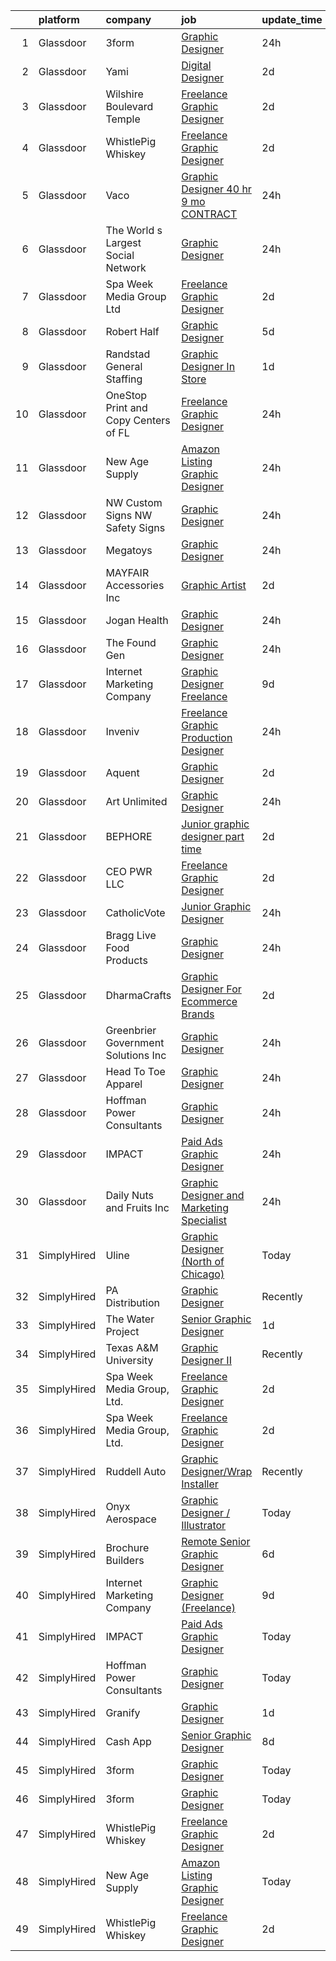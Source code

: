 

|    | platform    | company                              | job                                                                                                                                                                                                                                                                                                                                                                                                                                                                                                                                                                                                                                                                                                                                                                                                                                                                                                                                                                                                                                                                                                                | update_time   | location                |
|---:|:------------|:-------------------------------------|:-------------------------------------------------------------------------------------------------------------------------------------------------------------------------------------------------------------------------------------------------------------------------------------------------------------------------------------------------------------------------------------------------------------------------------------------------------------------------------------------------------------------------------------------------------------------------------------------------------------------------------------------------------------------------------------------------------------------------------------------------------------------------------------------------------------------------------------------------------------------------------------------------------------------------------------------------------------------------------------------------------------------------------------------------------------------------------------------------------------------|:--------------|:------------------------|
|  1 | Glassdoor   | 3form                                | [Graphic Designer](https://www.glassdoor.com/partner/jobListing.htm?pos=110&ao=1110586&s=58&guid=00000183ac1bb45d83c37aaf63771e4f&src=GD_JOB_AD&t=SR&vt=w&ea=1&cs=1_0b799b87&cb=1665039840748&jobListingId=1008187072371&cpc=84DBBAA61F05C438&jrtk=3-0-1gem1nd3vkf28801-1gem1nd4ijfkm800-fc796febf4af421f--6NYlbfkN0DVVpRiGEUFeztrPLJeDLfbK_o9wLke16TUPhBXqz-k-rIHXO5GA1XFQmyiOfwIAYpOyUVLQm_idqg-7Xk8koEtmHXAp3GNPR1YnyqoNd_MW0jnOz6RLQMKHa44g43Ko8EsbrcZJJNi-UyK8HnJqpNTr8sapltZXYeCeIpLbrjlwV3vcbKg8psx3ZN6FSquXkqVAN_H32i3aTe8ZZ7tUixdAoEKEQfjuItJEfwigWNK2t1lJ0jKeWWTTfexsswodkn9sxEw7R08sF3zuUuUf2pJ4w8gKkxgGWyRPdYPHVKQ6Ua2E6JVJiJi2m2g86gmHxWbcMYYmoGHRM9z1Umdt8B6l5IeOUR9WVwJqOfpiEzMOPnLAKhiCUqxlMQYO04gxexIWTqTGnguUXOoumtcdHKdEFmJ1o_vnccQ3v9AJlHV2mdjvV-mw4Ori4tNUBJkThaOF3OIxOgbIcoZh9eDm6eizpfCYAbFKqCjuSWLRppKFsYS9iFdoNCsawVyi5EosxhzqxeVcIfL8rVWdhYIGP7P)                                                                                                                                                                                                                                        | 24h           | West Valley City, UT    |
|  2 | Glassdoor   | Yami                                 | [Digital Designer](https://www.glassdoor.com/partner/jobListing.htm?pos=111&ao=1110586&s=58&guid=00000183ac1bb45d83c37aaf63771e4f&src=GD_JOB_AD&t=SR&vt=w&ea=1&cs=1_72423dfa&cb=1665039840748&jobListingId=1008181019653&cpc=76BDADE3D6D9A820&jrtk=3-0-1gem1nd3vkf28801-1gem1nd4ijfkm800-4b7391dd8006dac6--6NYlbfkN0DsBOlmEAMqZtav1V1WKZO3RUElpafjggtWvxyDQ3xFSmyORkCOQyPRy8brDkQF-0tx-M_FaeGFTi5xPkXA6pP_llQ907OambRdmHN7rVS4lqoHDoH3T9hJpxZ4Yo4p270-LHduIFPvCR90ID65X1Ans2reBfMYIPmQhvUzvYw15zuBBZI0Kx1zAKTlY_5ChHwvKEVPvX-JNwW9klnW8GgyiDVuoRceR-ZZnm5Bc8Geli8x_PcEs5EtpG5CKVnnUF7-MV8304OiVjsJmSLJXqdYZDdv2bJkS5Qm1Sz2KoEeATura9gxPNrz2xgUAY5bJ4Jq3TMGwlT_WD-A96vzQIQrHZ01SCmZZE0Gr0DrqRR2rV9M5_vmfO-uwq53i9b8HLLRmTy3U2CgHTm3HeydWW-9zsE1CYPK81sIIY2DE4gqviGU_uGl-ULSiFUv7SAkp10UnyTyOwR2dd8GTdla65ct-fjRs5NJIha4AabIo-BSAyZdAu8P_WdmrO9dPD7F5BU%3D)                                                                                                                                                                                                                                                          | 2d            | Brea, CA                |
|  3 | Glassdoor   | Wilshire Boulevard Temple            | [Freelance Graphic Designer](https://www.glassdoor.com/partner/jobListing.htm?pos=128&ao=1136043&s=58&guid=00000183ac1bb45d83c37aaf63771e4f&src=GD_JOB_AD&t=SR&vt=w&ea=1&cs=1_d294cd63&cb=1665039840751&jobListingId=1008181078393&jrtk=3-0-1gem1nd3vkf28801-1gem1nd4ijfkm800-cf7977cc938a2417-)                                                                                                                                                                                                                                                                                                                                                                                                                                                                                                                                                                                                                                                                                                                                                                                                                   | 2d            | Remote                  |
|  4 | Glassdoor   | WhistlePig Whiskey                   | [Freelance Graphic Designer](https://www.glassdoor.com/partner/jobListing.htm?pos=104&ao=1110586&s=58&guid=00000183ac1bb45d83c37aaf63771e4f&src=GD_JOB_AD&t=SR&vt=w&ea=1&cs=1_1d9bffca&cb=1665039840746&jobListingId=1008181359351&cpc=18C9CE28155C17C5&jrtk=3-0-1gem1nd3vkf28801-1gem1nd4ijfkm800-52be9042b1ff7f65--6NYlbfkN0BpzkJ9iaZAQepf-UlRJVDzYUilFLtK1m6JBxaefMWZfXX8JIFmeanj6RZjiVJDiAy2DhTjVFdr4dUhq8imeAUoK_pAPeGqVmPoMgGVXdkfqUDRgWTp5WWc2g0ofzxrCdazxEcrTT9nOMAltIHN70DdVRIxeusoaexGKDe1txzIabmL97QHa6MTCe3xcLAldkgmieiGJQHaQjTdL7SRP8Uequv8gR6diG7-G-qeH59AcNkYyVDihc3dKlCc_Ja1y3vQXoX7UyvMR2Tty85pIkwEN3ojq0_accdGgnXm2xGRGDODcoCfEN6zxcuJSlcOFnmWmQJA_96KfA10k503qoXQL95mDhSR2onIKlbVc19d-tRy6n3AYRJ1leYFJtUKMmHeLLxXnmko_4WnIkAse0utjZcbEFX-fST17AFSh_kMVtHUnAuR55WkgznQ9vPw_gtpSAS7vt6RBuNSOG7i9O5mum9RWxeBQvt4IbQHJFI-LEXWtSh0JhEX1PnqmSa16s1wO7wqpicYFXt_ZCQtDuU2)                                                                                                                                                                                                                              | 2d            | Remote                  |
|  5 | Glassdoor   | Vaco                                 | [Graphic Designer    40 hr    9 mo  CONTRACT](https://www.glassdoor.com/partner/jobListing.htm?pos=120&ao=1110586&s=58&guid=00000183ac1bb45d83c37aaf63771e4f&src=GD_JOB_AD&t=SR&vt=w&ea=1&cs=1_a4cfa1ba&cb=1665039840750&jobListingId=1008186490720&cpc=32EE424DE2B657EB&jrtk=3-0-1gem1nd3vkf28801-1gem1nd4ijfkm800-ec76f68ce7c57d85--6NYlbfkN0D_sybMACCpf9B-677oK5j6rPldVB6BlrVvFjO_o-GJZbzuF-qh4PxErFUqfUsv_6tmygoDA_OLySQe8nXiNA2kA8npn7jxhQb-HuFpxaRx6CMjp8vttv_3YyPXq4N6DVn0cJ57Ll1XwFnrr16yrcPnk4mrP62VBE5LOMAwb6nFFjEtRVstfd3GRJM-Dhk3cJccsfFB8Z-POM6NWFmZ89jExPhWadN9KD4sTD2-zgAH5xZ5PNhUVU1V2qLYe5NTcMWtFluumbt_7mnejOS0mB9Bo3A0oFpFNLrhjluJQT8CIHIfbMP4UA65WRCGUFkcr_0MWy_84a9YcqZL-CapalwwfF83ef8lnInm8ugyeWlpIWJX5h2tnOfL6tlFaG50iBkfyTR4rsCfHMFuj9WlnXRa9Enw802tZGxNlugxSyUoSuFqyD4q-jByKkn7XOlKTywt-msJw_-7iVxEpGYTji2YY_JCvhxhIrLyVIwLO3ow5CJO7h3sUCgm8AI9pId4sSfLK2zDIHQ3M7X04LRWJe12nFJVfr_MhYupwOktnG5nGDeD9eR5Mese)                                                                                                                                                                             | 24h           | Dallas, TX              |
|  6 | Glassdoor   | The World s Largest Social Network   | [Graphic Designer](https://www.glassdoor.com/partner/jobListing.htm?pos=121&ao=1110586&s=58&guid=00000183ac1bb45d83c37aaf63771e4f&src=GD_JOB_AD&t=SR&vt=w&ea=1&cs=1_46dc98ee&cb=1665039840750&jobListingId=1008186340819&cpc=654405A9B1E0A9F5&jrtk=3-0-1gem1nd3vkf28801-1gem1nd4ijfkm800-a9aa0802129d9564--6NYlbfkN0DSgjPPcnEdvoK3uuxfISLALE6pB1FR7YSHOr_tSg5_QGIhoz_2VqUepdcKLBLI_zTEfFToJ3KPwhlvAqpXEFveeh0gA_xh1p3n3Lemc2cai9NqSEoGldM03293D14IKRglFffHyPspx2JYirl1_isDP-O0LeKDYubcydMO7hBenqK8L-Qosu_tDNzmPTNdnFgHs8IOzWM_jxuwX8XvzIq4TXS3ORVwQkPCRMxfmvmB2z3XN92AlSklKreHArMctPYlcXaq996yIiZUjeu_Wp072etrHBAttvDH78mf2rbDJDKRIrlaB8fewXEfXniuXU8z850-Kw9ZG5kJohFz4ZpnhqSELx-aliLWnCUsZYfUWtVLqNwRCTogNm6icQG9t8A9vC09OpG4a9xYwZLAQ95gV5r59RRbZdT2cfIiSq4paLAcShLvJ5yCvdIoIoT5BXH4vju_RFb6hHxTBUSdnwvzRZ-eQ5dbt7eUG7FSadfKfb328saZtwjlR7MkEQwcxOLXdAEUITotv_JcsQsKvwD6bWf4rum7yt7eN4FKw2voObZtupGeLrHhX45UJyF2ai-JgJ-8_js_nAdm5RJ8mMQR)                                                                                                                                                                        | 24h           | Denver, CO              |
|  7 | Glassdoor   | Spa Week Media Group  Ltd            | [Freelance Graphic Designer](https://www.glassdoor.com/partner/jobListing.htm?pos=107&ao=1110586&s=58&guid=00000183ac1bb45d83c37aaf63771e4f&src=GD_JOB_AD&t=SR&vt=w&ea=1&cs=1_25e3b160&cb=1665039840747&jobListingId=1008181262791&cpc=3DB599BF2F4828F0&jrtk=3-0-1gem1nd3vkf28801-1gem1nd4ijfkm800-aff8567d6b7d4b5f--6NYlbfkN0Ccz91IikEUpXkkAqmC46vnVGGSbrSQJDjRi725E1r7c1AqDusr12jHHKSffQxsfs1ettvMD2a6gAwyXEGHc4Mon8Fa7XS3go0xxN7GTYr-MEFGROXmPWd2L1VIFDWwC8xOUcVMxBaiy88ZX39fIn6vRD4Zr76ZG1tzqg485Caipe6zFlAEwFg3A25wEMl--WW0h8m6J-26FGSX_Tc8ssc-zQYj79nxoUqKIBaPQ83R3NIUD-OhbozE3X_C7TJr1DIx8yUlQi4M1WPY1xQDagWolpSRDpgzz3XSTkLyDfYs54XDzFF7bNYNzCl4Q7XtxNm2LLS9UP4fIHjOrnERoJazFLzg80EBkgxsf3fbvppmoXoql_-8pZlTRd0uZiCUyov58zZPzeXfRFRjuXLr2FtFMUh_qlI4dRFQ9F7vqPUAD4lOok79bO_n24HxVBj_6HwsV0FfSh0Lo0QyGQqMjtwijJNZYTNJ7Kr5FcXd1l1qlAVMbwt_kTydwv2CZia5K6DM8uW0X3zOVQ%3D%3D)                                                                                                                                                                                                                                  | 2d            | Remote                  |
|  8 | Glassdoor   | Robert Half                          | [Graphic Designer](https://www.glassdoor.com/partner/jobListing.htm?pos=119&ao=1110586&s=58&guid=00000183ac1bb45d83c37aaf63771e4f&src=GD_JOB_AD&t=SR&vt=w&ea=1&cs=1_a938f467&cb=1665039840750&jobListingId=1008174208454&cpc=D2F1DE17EE1F43B9&jrtk=3-0-1gem1nd3vkf28801-1gem1nd4ijfkm800-3781f0c8b4222323--6NYlbfkN0CpzDdaQkua3np5pkmj49lKioZwmwxQ-yx5plwbYmV_M2CLBDBrPEXoXkIUtnH_BUd9RtSxq9SkV0NMHbbw7C2vW884ASuHAokGZ7EmDj4ljH8C-mI-1lxWTnYN3W0i0GBkDezBqjC5yIYFyBuA_59mBX9UA-CKFp0RZAFmgxO8uenxYFByy4t41X4uCgJbYxuOqs4O0X3qZWwucbr52ZKAZxhOy_grD1R7Asej1vq-hDZQC3J5HntNFJKKSwqbuB-jtQlfN1H1JwUyu9vUtaTKhxQv7R6X-BMHO2fRA16HQR7dQtAdqsC1UhFAtEWVNe2mYASCj6gjxABUJGIT7a5lOeJBjERBw4r9LbKNdpp18_lKyFdEh7bampxMbqCuP7NmcKIvS0qyVdOH1is-fcsm6tsk7yv8JHxFx2Lm6gLEObvwGlCIdnQUtGdwnm7kP87gwdMYlggRmLGNAGpKXcxcL0hyb7nUYlbwzdTwFVcbu8rDi9gk6y7n5sEVZKyQ3vxsPxk3se8anqbrg3UnrcfvGUXj108D3XcaAbSINZBdUrhzhWoZnslJrNM18xbs-o8%3D)                                                                                                                                                                                          | 5d            | Denver, CO              |
|  9 | Glassdoor   | Randstad General Staffing            | [Graphic Designer   In Store](https://www.glassdoor.com/partner/jobListing.htm?pos=122&ao=1110586&s=58&guid=00000183ac1bb45d83c37aaf63771e4f&src=GD_JOB_AD&t=SR&vt=w&ea=1&cs=1_05d5607a&cb=1665039840750&jobListingId=1008184172071&cpc=8795CF9063CD573D&jrtk=3-0-1gem1nd3vkf28801-1gem1nd4ijfkm800-a2832e9730e9a101--6NYlbfkN0BP0SNj5t90jkfF5SbRhYc-YYyKnIlIACqwosTKYtJiUOp36XFEILIi5PSPbggt1MvYSRLmmhvuUcuBm-80M3PJY8Lt6BS9v4Sy2R4qsjBPvNre9lLV_LisMOmrgYQz-RDayIqTq8e9IxC6TaCpzWnbZLUC3xWclwfaPk01g-29Vv0Hsx-4ipH1mjG2nE_nz13ce_e4y46hYy6c7ex5s_4pYIHB7hjrXYVSyBH4bght1A7WBKC_Z_5z7whybl3AwWT-R7nScAmESjpc6f7PF4CjOZHQUhB-kP4243HAJNhmdvxZq_r3TEm1ySm72o_3i_uZqn-jtJTmyP1keigA4hGeZpqgRTf0eyoVeZsh3PjvZfA_z1EawmEIVtS3i4aHlEe-ms60oTJHcwPYaFLYQqZ-V8iXtOn9ofDiKIDwMLzS8v58hAARfaH211rV1F5CKeCxRf7BKQ6utjOuTsv2GD0Ziw9tAQwjWygZNVbIMifleDkO5mylUnAkORpF83RtMcmUiFexjmWU6OB3uIVcH4ekUVu-DkjkILTvnArGnGyFm-SMok5UvUNSgZS59cix32XpbM5nEPxLiImP0w8WW22FvYW-hGbCLuXu1oNFbSscyt8ymEcYO2k9VlRq07lMZUOoTq5xuWbgJYmUs2-fwx-u3nkEoR_OSqSrkjJXkLdzBTVKw1bkdkrBFEtmtAWtJvK1iKYqijOWFuc_TxoogTOQwuAoFvQDDhFteUHkuQytKw%3D%3D) | 1d            | Remote                  |
| 10 | Glassdoor   | OneStop Print and Copy Centers of FL | [Freelance Graphic Designer](https://www.glassdoor.com/partner/jobListing.htm?pos=125&ao=1136043&s=58&guid=00000183ac1bb45d83c37aaf63771e4f&src=GD_JOB_AD&t=SR&vt=w&ea=1&cs=1_36ab142f&cb=1665039840751&jobListingId=1008185916227&jrtk=3-0-1gem1nd3vkf28801-1gem1nd4ijfkm800-0b30c831e73b9008-)                                                                                                                                                                                                                                                                                                                                                                                                                                                                                                                                                                                                                                                                                                                                                                                                                   | 24h           | Remote                  |
| 11 | Glassdoor   | New Age Supply                       | [Amazon Listing Graphic Designer](https://www.glassdoor.com/partner/jobListing.htm?pos=101&ao=1110586&s=58&guid=00000183ac1bb45d83c37aaf63771e4f&src=GD_JOB_AD&t=SR&vt=w&ea=1&cs=1_43cbef35&cb=1665039840746&jobListingId=1008186428539&cpc=4F748F1840550ABC&jrtk=3-0-1gem1nd3vkf28801-1gem1nd4ijfkm800-74669a5750ffbee1--6NYlbfkN0A4hgeKHdLyHgzaskNEvl2xXMVaueUT71iJOYpLYISQUGFJwrsWt0pGdSgpFpXDo8rYLF84fKU05fO8e4q9d8N9VwT_olI_EoGk6BLGI36JW6CaKWXGocPuUKgVmijH3XbSsfMU_5B7COdqi7qKLr7PdhytCufByIBlpxb_k9gjAFsGR7p0gmKq6D77KHL6TWJtcjmkAwCeGYTyugRwuXrxxeSUrzsckP_is0uqJ9tvEbsHaZM9yD76bWCA41hPQD8hMyCFDvd3HfOMwLrJHQroBD5bgPSjb21pLSg1HRgYX1eDxiSFq5Wg_mXzwW_kMl0zvDQD6mIZVXG-jJWeCVN4yCsEYUWP-XHkKRtSe2_Abey-iCLeFnBJQRg2NXIdNt02HnXecjVlJBSPDLWZLfzWbYj3cYaQRcT8k11tIPPBOj60Tqu71qXvNp5aq6AoVfpeheT8aO1zSiItOsmPAxFWEAmZ3kY3u7nqILUB27XEfMF2_1ZYhQFG8pDwN4nhIHB3njBOdbqGvQ%3D%3D)                                                                                                                                                                                                                             | 24h           | Remote                  |
| 12 | Glassdoor   | NW Custom Signs   NW Safety Signs    | [Graphic Designer](https://www.glassdoor.com/partner/jobListing.htm?pos=118&ao=1110586&s=58&guid=00000183ac1bb45d83c37aaf63771e4f&src=GD_JOB_AD&t=SR&vt=w&ea=1&cs=1_272c79d5&cb=1665039840750&jobListingId=1008186890050&cpc=FB7E4A1762AE5BEC&jrtk=3-0-1gem1nd3vkf28801-1gem1nd4ijfkm800-164df89bf6442acc--6NYlbfkN0D22nzLNQEpeCpJLX14MIQp6lsziq6WhWjD_YG5Ecyb-3N_QqGXjenSMC9aXXhQd3FYmf4-nXR2bcKP6WmRR2FQ3T_bW50XuTHYDJ3yivRsErE71fWUFsB7WoFzg-HjGwEp11hdj39DNPhWKO_CY3klE5vrRrLHJcTfRSjgesk9yIFWoBVX0J11GwjkqZjr31uTzZFV37yDxef9X8DkKb-hH8U0780GV7fb9XhtsuKtsKyR5QZtKVmgDrIyVQGiww0l6XH8XF_urDwO5aRWTPfdx41JYGQQKCn3WYut842o9rb3dVl-DT0goaCPrmFoz0FomZwHXx6AInYCCtr9jJndQXJzhIk06dKKRcEQQ955q6t9oqDuoDUpBXP_OQOQE-jO2tcePkY_yRZYpQVdPsXRLND8518DpUb1NxDCU6aSBKaK5oHSmov6UgRcaQ3IyjMomBkMPgVZlznktYEqJ00NZlg54uS1AqDo00Ztf1KGlMYLrz15BGMjM3VmlfaSefqIFcSgYxtIVB9ybNlcbkRj)                                                                                                                                                                                                                                        | 24h           | Bellingham, WA          |
| 13 | Glassdoor   | Megatoys                             | [Graphic Designer](https://www.glassdoor.com/partner/jobListing.htm?pos=113&ao=1110586&s=58&guid=00000183ac1bb45d83c37aaf63771e4f&src=GD_JOB_AD&t=SR&vt=w&ea=1&cs=1_3db9f0b7&cb=1665039840748&jobListingId=1008186649720&cpc=C3517E2410EFB392&jrtk=3-0-1gem1nd3vkf28801-1gem1nd4ijfkm800-c07b2b7dae655db2--6NYlbfkN0C-vNnErdlCoVlNDF5Z2Z0Y8ACn8gx9-3hSxpbfksJAAneYO7OPk59H6j3f1SWDkv-oREFVWbTY4gfSRDsqwXmmEzrkDIBmpin-Kt427RFtK7281yO2LoZkYj4Ev5qm2mA0-14QygT-Ky2lVK3dZiMqz1KO_ZSSpsxyH1H7KDl9D_iAbmRbsNerbrVpLQSntupP2Z-Tp-dQxLsqe3PG6qVviZsWdnWYLAehcVk1vke3JgKvfLHFT38p3-81PyevJUj3Ix1WtRboyfvR3f5ElYe9Q9eZWgLuPTWj-fVlnCYh7f33hUpQiXzbt2PCJ3zepdUZlhHULPrZnN5CAeyFOLWewFdz_oSbz03r-Fr9pdmy0RO4E5SlIGQp9RnFzU2dTIq6r-SjGYR4CqP00ik-FHExK7TKCD-dk1MSQOaEJTNEGyIx28E-GnfS7FgnrLukx37aCRxYe-FRzlizYhd89ffUlEet5wF_Z47ezK6pMUgDVl9TD6lBvaXIEvwCfr-pr90%3D)                                                                                                                                                                                                                                                          | 24h           | Commerce, CA            |
| 14 | Glassdoor   | MAYFAIR Accessories  Inc             | [Graphic Artist](https://www.glassdoor.com/partner/jobListing.htm?pos=116&ao=1110586&s=58&guid=00000183ac1bb45d83c37aaf63771e4f&src=GD_JOB_AD&t=SR&vt=w&ea=1&cs=1_9b1b2a96&cb=1665039840749&jobListingId=1008181117338&cpc=654405A9B1E0A9F5&jrtk=3-0-1gem1nd3vkf28801-1gem1nd4ijfkm800-fa815768cb7a39be--6NYlbfkN0A6Q9TAVR90JFdSY_inyQb0mWvPUScUXIKLSaWBpyLOil7JHtgFF1kxGtorH7PKmv6s6GNCckpvAlioVjdzVVME7q4Ql328XZxyJEx6UHXo8WhG8YePZYKjyRwi5khE41AoCy90MsxhBRSxW9NocJ749WlNAnoQ37h-c8kDYaGF-Qdcmadrx8lt10bK5IGODq24whqGI5Au8LvewJt7psPQoHn9ARTRFCYy79BnNSVa1VsftnLHzKKmziXesbYRIRdpfU0P26uJ4v-IozQfji7JPQbzw6lX5Td14Mq3RjJdFasG4SOD0zUhsGVpE85vI8otANZ_J9yuu9r2TPlesZs7AHOgNiBi3vc3YXqMokCYdr4bJeMXuBBYw_Whm9Mh8FKCFx-KZKUaZUcuU7v36S39iHxwxXgpE0dwxnuJhLeqy1qh1uspXR7VhljgJzOWlBcQop4y3GW63LwkBzYjjrr47rkwHmM5o3-c5iH3ZMS01FZMmpRdNSfG)                                                                                                                                                                                                                                                                          | 2d            | Michigan                |
| 15 | Glassdoor   | Jogan Health                         | [Graphic Designer](https://www.glassdoor.com/partner/jobListing.htm?pos=117&ao=1110586&s=58&guid=00000183ac1bb45d83c37aaf63771e4f&src=GD_JOB_AD&t=SR&vt=w&ea=1&cs=1_02802fac&cb=1665039840749&jobListingId=1008186473251&cpc=155EB9D5185558AF&jrtk=3-0-1gem1nd3vkf28801-1gem1nd4ijfkm800-9146750dcc783bc3--6NYlbfkN0B4zybFdMQnUQlorbHXtUtE2-M2qZvV-Fec-UE_N3qsMkJhjTzW0qDGyw52uNUs0cTWlDonyC_73PQM3HI7Ri9j58TBjkSdeKjwdKaDkhhv1YYvQydz3iHeMgJV7rN15H3ums5gCHQEYyYdTvjbBNy-zjU275bZzj8oKr7nBjq4hL-77D9UKITg9SRTMAxczy4oD3oMA92b9IaME1_D4kix7nkQWgpLwblHFyrXPy3Z3CVjaWoac5a0_4lPCS_5pDKA19yRGvwHQ2PoZjJcsmdYnNYtajd0bOGBDO7_9cUpchW2JavgysIkomba9Nq2UJGd7L6oQHkfCEHfI_YnaDqM-nm4eJYR8R_4p4KMaTxdp6sqjWGpr-vg-1tgSaVJe86Aw9NwtppwVZFqhQh0vg20r-eRk2wXPywS5DTVbKvLoL1IiFBfGJbfWbOk2OI6cOp-skj3osziIriMD9rprasBImZ_t6VrgxnJAYq5MgZq1nUPa0TuA8YjG4XJM4NtlZXOZ-n5IQjdew%3D%3D)                                                                                                                                                                                                                                            | 24h           | Aurora, CO              |
| 16 | Glassdoor   | The Found Gen                        | [Graphic Designer](https://www.glassdoor.com/partner/jobListing.htm?pos=108&ao=1110586&s=58&guid=00000183ac1bb45d83c37aaf63771e4f&src=GD_JOB_AD&t=SR&vt=w&ea=1&cs=1_47a509aa&cb=1665039840747&jobListingId=1008186705487&cpc=2F9DD8B511C89582&jrtk=3-0-1gem1nd3vkf28801-1gem1nd4ijfkm800-49f05acb5eda8cd7--6NYlbfkN0BKgzQyzTF1Q9mOsR1amaS-juVGLjHt5Cdom-gEF9y-xQXLGdfif3v_PLeePZDblRCoE1sUPqDspDIllA5twHr-75xqZPBGR6iQVzQKvTbMvLRi4Sr5if3T0Na1I_9TpyOhBpexX1s9r4upLiBMO-57vvLB6omkEZd3QQGT96MPZYqEAaWIAIG9KlTKzFCSkveD_NcswaD1fy7CVoLqSCT2C3nVw7q1MG2JTzcU9wLdiWIRkl5YeiC-jcbJt40DUchWAKwPCHLxFI7lNLKdxnQwaiaRV1hsZF4SQ5kV6WxabxOJj_kTj0JF0ojVkj46bW3LJxodLzuM3xTjm3jnIfI4JTV7nOOGrWUey0KpDrrot1gqfqxESf8qd7_L8kgY3onCIFkCZWV0m1hecw8qD6jRjeLSNSCLysbDdqqTUjLq_Cy7eUZD9yycGkOcqz4c7zxDPqgmO1cO909726KRiMhfgcciDoOIDwQf3Rkmm-rbDAXHgkh5IGAu1J-uOLKOblnH614GRXIFRw%3D%3D)                                                                                                                                                                                                                                            | 24h           | Remote                  |
| 17 | Glassdoor   | Internet Marketing Company           | [Graphic Designer  Freelance ](https://www.glassdoor.com/partner/jobListing.htm?pos=114&ao=1110586&s=58&guid=00000183ac1bb45d83c37aaf63771e4f&src=GD_JOB_AD&t=SR&vt=w&ea=1&cs=1_dee7f82f&cb=1665039840749&jobListingId=1008162849349&cpc=8795CF9063CD573D&jrtk=3-0-1gem1nd3vkf28801-1gem1nd4ijfkm800-5763591bcbfac8b2--6NYlbfkN0BEggIPgECXEIDbao4baGYYSiZx27ICahiuxTdIUCTSXbr3urEsxSQi-x_zbBUWymnBW8nuCrIjxo6pRpR93yuciuuESCUUyNYKO40tg9kDk1gTF98Vp5sznYx981ns46ycbyKPYVEVswMQ2m0FFr-7D6RMr_F5mbhXF5_iSQtOVdpHKCTYPfg5ug-lDXSuJnQzcA1uqB1kvxIc9lavfa5cA-3oYUfs6_fEZSDK9J5BnS_Qp7kedAPhoCb_z-xOqjcUAmPuRCEVXMPFEvxpohjY6_s-4i7P5uU623OHvwEXd03jJ-gSGAIO73ChUV74cGmElG169rfVJtoexA_n_sluYT7BqiJuAFeyNJcEjCgpX4298wuroTgWUz6kb0HTMtmsM2R3DEwLFj-dMZCmwqSj7ioFc_tXmkkO8aP-_vmZmFsjm21Ksen1lbnPfwg9OgOpWt3H2KP-oxG-w1UeinF0wCFtZ0GPL2LKTfsTOekeQnnO6dvctheevB2C1_ZLFz_234D8JxSYPg%3D%3D)                                                                                                                                                                                                                                | 9d            | Remote                  |
| 18 | Glassdoor   | Inveniv                              | [Freelance Graphic   Production Designer](https://www.glassdoor.com/partner/jobListing.htm?pos=126&ao=1136043&s=58&guid=00000183ac1bb45d83c37aaf63771e4f&src=GD_JOB_AD&t=SR&vt=w&ea=1&cs=1_dff57013&cb=1665039840751&jobListingId=1008186277902&jrtk=3-0-1gem1nd3vkf28801-1gem1nd4ijfkm800-19957c0659099359-)                                                                                                                                                                                                                                                                                                                                                                                                                                                                                                                                                                                                                                                                                                                                                                                                      | 24h           | Remote                  |
| 19 | Glassdoor   | Aquent                               | [Graphic Designer](https://www.glassdoor.com/partner/jobListing.htm?pos=123&ao=1110586&s=58&guid=00000183ac1bb45d83c37aaf63771e4f&src=GD_JOB_AD&t=SR&vt=w&cs=1_f10e468c&cb=1665039840750&jobListingId=1008181040417&cpc=9908D8D4413DBB8A&jrtk=3-0-1gem1nd3vkf28801-1gem1nd4ijfkm800-4527240f66baf499--6NYlbfkN0DMrcEu7yrtATojKJA7cEzGQ3FdRGWLh0CZQInL4ECGI9gD0Wolx9R2EDT7B77c2cRH2K6smGPUzPLkxh0Nj82zYU5tvffd81LKEPJExW9v5fzMoZBr5O7yorYjwYDI7YynjD_CVT8n3C7XNfEYyfcnmQO-rloCNCMiIdnn5pVIoZ6saPd3pvFyqVIT9LiCvOfnGd0lVB9MrrUbfkq3-ZyAMjGTVy6GfOZwn1IyDcIlu4-tDT7LlfwSaCTyzubisjxS6djknZ-3FZxu8YHkOYak7MG4AHwoSMeGoCwnE-FGBp45UnhRgTbmeo4o9ba4svc87Ifq7cTw8fKFCAOnVIVkWdQ24BNHHIrTiQsPhgyg0_vViSQabatWnqKMy9v7EM6A1C0rvbO0ZO8FDbeC1P7pYqY60SThilMjwgdWBW_Ts7jH3f1NA-tb1wOSd1gsQETeYmeUPWqd-lNNsBfI7KZAS1oY0EywFVE%3D)                                                                                                                                                                                                                                                                                               | 2d            | Remote                  |
| 20 | Glassdoor   | Art Unlimited                        | [Graphic Designer](https://www.glassdoor.com/partner/jobListing.htm?pos=105&ao=1110586&s=58&guid=00000183ac1bb45d83c37aaf63771e4f&src=GD_JOB_AD&t=SR&vt=w&ea=1&cs=1_6229d7c6&cb=1665039840747&jobListingId=1008186687685&cpc=654405A9B1E0A9F5&jrtk=3-0-1gem1nd3vkf28801-1gem1nd4ijfkm800-d2c44a57c089912b--6NYlbfkN0DMonQiP4ylgxRG1cWWp-R4c9ElhB5YseLzlDCtgqpvq4utwUMJewGE9174opICJKXv8HjUZphqeTYbv3Y-mzayL13jwDk_EBwsdGopcJ1vIcfIXe3a-RZ1_iI0mQkF0QPuRtxSL_AAdnvx-R2UwujN2w6oCXQnTWdulCRck21U7mQHzZJKyPXgy7G0ISSqnMZLJm_ZlGK6emojvsHk2U42ddHE8iPPI9zsyr-aeKCwCemm8DhipeIyjoftkoEsuQmrCONKrJtLTN5zZvldTbuLiwy40htg1ynn1MqU_S2-7DpfJX665sbU7FNDa8Aw3gDvEf91kaESaDX-ZWAtOlPGICijbsCCC5iaQiH9pEiNxaZWyfCCq8JQHfUfwjf_PD1zGLpoDfUuvudjjDnfpibNKvGvRhijj3k6P4NKsUIo26_eNY66iaXA7awp0L0US2SOmDWi1sKmVsmMJV858YD-hCPp8C_2K8x43pwOaMhrAvHC8GoYxNz09M4bmz1lmz0%3D)                                                                                                                                                                                                                                                          | 24h           | Remote                  |
| 21 | Glassdoor   | BEPHORE                              | [Junior graphic designer  part time ](https://www.glassdoor.com/partner/jobListing.htm?pos=130&ao=1136043&s=58&guid=00000183ac1bb45d83c37aaf63771e4f&src=GD_JOB_AD&t=SR&vt=w&ea=1&cs=1_9b22f19a&cb=1665039840752&jobListingId=1008180856708&jrtk=3-0-1gem1nd3vkf28801-1gem1nd4ijfkm800-757171a30edce5cc-)                                                                                                                                                                                                                                                                                                                                                                                                                                                                                                                                                                                                                                                                                                                                                                                                          | 2d            | Remote                  |
| 22 | Glassdoor   | CEO PWR LLC                          | [Freelance Graphic Designer](https://www.glassdoor.com/partner/jobListing.htm?pos=106&ao=1110586&s=58&guid=00000183ac1bb45d83c37aaf63771e4f&src=GD_JOB_AD&t=SR&vt=w&ea=1&cs=1_82b2d753&cb=1665039840747&jobListingId=1008181342355&cpc=FD1C1DA32C38CFA7&jrtk=3-0-1gem1nd3vkf28801-1gem1nd4ijfkm800-5347bb5d721674b0--6NYlbfkN0Bo_CM2a8GgFIiw_-9fb5ug3xmG_MFCzpxBl7ntROtVZSqlWgkWgm6QLAqfV2WxWXMQSjFPQhKuEG5F5S-MVle1pcpezcMyJx6RyvfhVCv0M2AVE3MPxFTJLV6lQp6NfpTumqEEC-IXkWw4ZMHyfol_72EpUM3xI5twKCq1V786NVmqSK23Q0F3LK0Mzs5JBNOvLQwOLmaqQzLEIg3Lm8-hHKVJW3bD4NVUuOwWw5cnELo63xV7jnJGFGzRaNsWhWF89lJGhcoHnEEJvuZWFQAAuv7q55dbXOkMikWmm0QlAfxI4oSvXpLVMA_Lv3IJZjQVnmuLPGmBJA3CjSZQmLWqpFcrM82TlSXMCeSL1Pggumkl3tOzJyhEnISD7LEaThZ-T6MGt-fQa4KP9PlTpCBZscri1yWzOQiXt7-0gBuaaW8FOlPq5eKRT630WD0ou7gK5oVrEKPOk2XK9S8_BrYg6qU9xUFCojIf-1ikNOwy4Ny8zvBNVdwIXnyGMUIKMTcbZ8_17cEaDw%3D%3D)                                                                                                                                                                                                                                  | 2d            | Remote                  |
| 23 | Glassdoor   | CatholicVote                         | [Junior Graphic Designer](https://www.glassdoor.com/partner/jobListing.htm?pos=102&ao=1110586&s=58&guid=00000183ac1bb45d83c37aaf63771e4f&src=GD_JOB_AD&t=SR&vt=w&ea=1&cs=1_4e3e6091&cb=1665039840746&jobListingId=1008186311091&cpc=FD1C1DA32C38CFA7&jrtk=3-0-1gem1nd3vkf28801-1gem1nd4ijfkm800-54b75850202293aa--6NYlbfkN0AZiaPZyccuKjlre0e0RaBFeO48J0QExrO5hcuLctOVaGUVgODFpZMAdomBMAQ5xKz9jHwNX9t_mtWubLqo3xknMdez1-V7Di4jCSeLU23MXfEcxFkE1NkIWVgLyhkwXYaPt-wblrr_DasuULcIn2rubb0n0MAi1rq_kPjow52lr1DTplh45UPf6tOhSCyBXWwT9MO5V1kTlSfdHcXWWe5eJODyoXNGCYa1rI6-1Njooso7iBhQLQzaUoBG9CCE4OBcqNRZ3YTlJ6OcNkIbnthyUE9px4IRAHW5hNuqIjYtWjiCD8G3ePxBwYjcQlx7Yuoyxf1SyLQyvFl0h0UuoCxUYEcy8EGG_BuFWnFELPEgNsFt0CMXgrxxOF3_jw9ZBJJtu-QquBRL-2W-KEaZuq9cMmUL0lNobBTlmParQwE14ED5nGZk1WLuIrjbubqMsACpeixYT2jkeIIvmPFYdGCZZsFPDKj88UBJXOOHf1zmg8UPH2Dq3sfwQJFxcHd8uLdFF48PZkazUA%3D%3D)                                                                                                                                                                                                                                     | 24h           | Remote                  |
| 24 | Glassdoor   | Bragg Live Food Products             | [Graphic Designer](https://www.glassdoor.com/partner/jobListing.htm?pos=109&ao=1110586&s=58&guid=00000183ac1bb45d83c37aaf63771e4f&src=GD_JOB_AD&t=SR&vt=w&ea=1&cs=1_c2f5b257&cb=1665039840747&jobListingId=1008186337635&cpc=07D58528F3898F33&jrtk=3-0-1gem1nd3vkf28801-1gem1nd4ijfkm800-08d02f58cc1b73a7--6NYlbfkN0AhcDpISs9I-6E_d82kGorTTl5GAFcAqWw8aVpTFzoiwSzeccokr24yrpCKKGpkdvQ-Cxf3J7uQA2ViQ-XVqAuC4rceCix8_Z1b3y0_Yokrnfm25EW5MCHEkPAo_tsDEfkTNnAxUm5mWpozhLiv0BtmVUUTRKeMyspvk8LwG6_9uT0cLON-bhrlt1ScLWKir63sWgRE3BXt9mud6-ZaEEk1VlMcPC8HL7DFEstQwTfVx-pamRq73bb85BZ798f2MGrIk8z_bZWuaHkcMgmeXOuR-RJRbYWoqUX5NiWUmZOkenVcGsR7ZwiCfaOEDDrvTy4oXfe6cSHSeKUQcgtSK43CwnlXMJfiOrVg-sTFQLG8OPjtjjA7YICwn1gCtvDM0rCDQ1aljw52r_q18TonVNt7SMT-fSJmbLxjyi_lTPk9R1PGpiMHZIaRj4wLTDOjrSQqdPDhH5XIxl_T3H_skB-W-5LRpt4EdqIN0i4Q6IZ1zlLsbmd7dc6QfoahIMcOeHOa4ss2NUibtA%3D%3D)                                                                                                                                                                                                                                            | 24h           | Remote                  |
| 25 | Glassdoor   | DharmaCrafts                         | [Graphic Designer For Ecommerce Brands](https://www.glassdoor.com/partner/jobListing.htm?pos=103&ao=1110586&s=58&guid=00000183ac1bb45d83c37aaf63771e4f&src=GD_JOB_AD&t=SR&vt=w&ea=1&cs=1_bc3128fa&cb=1665039840746&jobListingId=1008181845485&cpc=AC285F3A3ECA6BB0&jrtk=3-0-1gem1nd3vkf28801-1gem1nd4ijfkm800-1d7ea185baae2fb9--6NYlbfkN0AnyUY72A0tHvHEG4OW91EgGreL33OTL9hit6i6oCd1jMrx-p18rrSpf-BcoDoZlYkQUlOPM0CtPeRY0Y5ugnxD0BWz98CXmzG3caKG9JnJh0zqseHtiYHdNaCob_jrG7l3_ONca_oMdipasrfd0d1PYKYnu5KgqkOgeZUi4q8b_yk4skZ-mIKH-AzMM1Nc4Mkyb0NjSqv0gvoHoTXc5YIqhhWxzWiVpIsxuT2p-SJMJLHliaputbZFQb2gHwvUTAxx0GWOzy0iU_EDHmMFwoyZzED4FmScEPMSIYdTFKNGCsDYAK4fce_e6_brbeIlD89hU9GDiA2t2TX4Pz0ZCJbx6q7O3vkVqJx4DkuRZNECU6zH4EtXNQsRTwYuVE-0dums3JieqUjaLnKnV0I0wNSlKMg_y5OxbMyxq0gA0LJOKSnZsg79ncrbmARJpSTE2wOmKUqwNhVtgST_2VIRrOQuLVUwz7jCGk4Uua32qQ6KEbWO4oJjXuPnd2KcNwW4Rjfw5KO4hyO_qTM11gAq8zn2)                                                                                                                                                                                                                   | 2d            | Remote                  |
| 26 | Glassdoor   | Greenbrier Government Solutions Inc  | [Graphic Designer](https://www.glassdoor.com/partner/jobListing.htm?pos=124&ao=1136043&s=58&guid=00000183ac1bb45d83c37aaf63771e4f&src=GD_JOB_AD&t=SR&vt=w&ea=1&cs=1_5c541c16&cb=1665039840751&jobListingId=1008185891072&jrtk=3-0-1gem1nd3vkf28801-1gem1nd4ijfkm800-63d6803ab5c0a144-)                                                                                                                                                                                                                                                                                                                                                                                                                                                                                                                                                                                                                                                                                                                                                                                                                             | 24h           | Remote                  |
| 27 | Glassdoor   | Head To Toe Apparel                  | [Graphic Designer](https://www.glassdoor.com/partner/jobListing.htm?pos=112&ao=1110586&s=58&guid=00000183ac1bb45d83c37aaf63771e4f&src=GD_JOB_AD&t=SR&vt=w&ea=1&cs=1_fc84bacf&cb=1665039840748&jobListingId=1008186360056&cpc=70D6958B2CFB98E6&jrtk=3-0-1gem1nd3vkf28801-1gem1nd4ijfkm800-a68400072cf2c0fc--6NYlbfkN0DsBOlmEAMqZtav1V1WKZO3RUElpafjggtWvxyDQ3xFSmyORkCOQyPRWUVCtenHkAdCe2PEorH5zWDnvMjUDlShZjuROB2AXxVCf1Zx1o7yh6RQQtSHeyjdeGwSE2H6sePwi1_h2hK7sLxZ5oVSP6tU0EzleVUXbOUUk5XnWKDQ3D-SFudpKUXK158tSeLFnpsX5m-F4TXZ6q6-OQUw3g0OJmWzK4UFDO_0XzLp3CNITa9GvUKBc71-doKoh2E6TZqN6NVI9JYOafhW39CHBkr1LIq8tFIjLuPfi8Aqs7QCx_F_ZLlrSEzDI6bfXSbTK5RbA8MbQ3mpqoNnGbYOAFYubil8N0T9s737yfYbyQJhc-0VhkFkcCH5gvW9NUfFpnR-Epjq1MjOPRy7-lqIu3kBA2rpXvdvfm6P3orKKDYCnH_lNiTFKyW5W7dpwKQqan6SmUTHSfB3IXVMqGe5B2t3k7HGDaA6wa46HRTs-HgHOiJbVbax7xQp54FpHn4vdC315pDnDFpImokW2g2ZX0VJ)                                                                                                                                                                                                                                        | 24h           | Murrieta, CA            |
| 28 | Glassdoor   | Hoffman Power Consultants            | [Graphic Designer](https://www.glassdoor.com/partner/jobListing.htm?pos=127&ao=1136043&s=58&guid=00000183ac1bb45d83c37aaf63771e4f&src=GD_JOB_AD&t=SR&vt=w&ea=1&cs=1_3506f4b5&cb=1665039840751&jobListingId=1008186741124&jrtk=3-0-1gem1nd3vkf28801-1gem1nd4ijfkm800-91e94f958dd70ad4-)                                                                                                                                                                                                                                                                                                                                                                                                                                                                                                                                                                                                                                                                                                                                                                                                                             | 24h           | Remote                  |
| 29 | Glassdoor   | IMPACT                               | [Paid Ads Graphic Designer](https://www.glassdoor.com/partner/jobListing.htm?pos=129&ao=1136043&s=58&guid=00000183ac1bb45d83c37aaf63771e4f&src=GD_JOB_AD&t=SR&vt=w&ea=1&cs=1_c1af055d&cb=1665039840752&jobListingId=1008186515308&jrtk=3-0-1gem1nd3vkf28801-1gem1nd4ijfkm800-493f72913650928e-)                                                                                                                                                                                                                                                                                                                                                                                                                                                                                                                                                                                                                                                                                                                                                                                                                    | 24h           | Remote                  |
| 30 | Glassdoor   | Daily Nuts and Fruits  Inc           | [Graphic Designer and Marketing Specialist](https://www.glassdoor.com/partner/jobListing.htm?pos=115&ao=1110586&s=58&guid=00000183ac1bb45d83c37aaf63771e4f&src=GD_JOB_AD&t=SR&vt=w&ea=1&cs=1_7c595b73&cb=1665039840749&jobListingId=1008186478694&cpc=EA19F5B90D514204&jrtk=3-0-1gem1nd3vkf28801-1gem1nd4ijfkm800-ce7e3d17c8ee1bbc--6NYlbfkN0DdNONLqhA8z6QrX6vw37qu8cGScUjPKwqVQr3YAsb4-7ohcyCd1XtIT14wOYH4mKKZeYI8UwmotDIgelCgdZ1FVUTWM3SBl-SvM4-9FQhkug3EWSa9jOQhMqR1h_QUyz19kEvcOaZhrGlkUAmdnoCY8UX2U1R02Fo8JT25DFktILAnxgAecN5Fs1mGLMzcOk5PGu572jRFbAons-Ocz1uEo_5BAPphXTTd-8prwvvIynqK8Q3gr7qmidY9kNV2Vic-5Ug-8zL3Gx7e23ZlnyaanS7fFTQ9SGE7xayQTf_dSARS-pIxCGZjHp_sFzC8KOTDUDthYj3w9cntBTG3WsXhOyohIE0MmLFYZ1MnJufhrP43UHlo3DU0OD3ovB7JczzHvvL4vc0jWHUQ5xV6VKNVw5N7ysO0C4E0RVvHxS9eETftZD6rnIdR0Y98TtIn6kSBV_P4cUbdbw7xGEyhBa8TyssgOMJOBE3idrsOG67xDOPl-vbjqwW60rqk521OEM9DiS6wI5WATHkUXl6p_Jei)                                                                                                                                                                                                               | 24h           | Palmdale, CA            |
| 31 | SimplyHired | Uline                                | [Graphic Designer (North of Chicago)](https://www.simplyhired.com/job/RzLHb5BWFKaizBPS_Edof1XZMVPkzMPe9HGPedQzpmdSBUqA-TFGkw?q=graphic+designer)                                                                                                                                                                                                                                                                                                                                                                                                                                                                                                                                                                                                                                                                                                                                                                                                                                                                                                                                                                   | Today         | Chicago, IL             |
| 32 | SimplyHired | PA Distribution                      | [Graphic Designer](https://www.simplyhired.com/job/rGS06rcxCYKs-wGVkgRKhaec2DCxFegFb0wnS3qWlc9WRf0Pb4yrGg?q=graphic+designer)                                                                                                                                                                                                                                                                                                                                                                                                                                                                                                                                                                                                                                                                                                                                                                                                                                                                                                                                                                                      | Recently      | Maumelle, AR            |
| 33 | SimplyHired | The Water Project                    | [Senior Graphic Designer](https://www.simplyhired.com/job/voNLLdHLrHrLXJlUwBuALv3dizlCmFqMPBTLjgKBn9uaCYdPyfRGAg?q=graphic+designer)                                                                                                                                                                                                                                                                                                                                                                                                                                                                                                                                                                                                                                                                                                                                                                                                                                                                                                                                                                               | 1d            | United States           |
| 34 | SimplyHired | Texas A&M University                 | [Graphic Designer II](https://www.simplyhired.com/job/fl0wiLivK9pGL3B9e-6gP-8QmXF_bsw7cge1XUIwRBO9Xtf5Hx5rOQ?q=graphic+designer)                                                                                                                                                                                                                                                                                                                                                                                                                                                                                                                                                                                                                                                                                                                                                                                                                                                                                                                                                                                   | Recently      | College Station, TX     |
| 35 | SimplyHired | Spa Week Media Group, Ltd.           | [Freelance Graphic Designer](https://www.simplyhired.com/job/CryJR9AAKf2L_34sWWK4HpZ5pNw0S29kdN9ZfG4C2bArA1QJeplmqw?q=graphic+designer)                                                                                                                                                                                                                                                                                                                                                                                                                                                                                                                                                                                                                                                                                                                                                                                                                                                                                                                                                                            | 2d            | Remote                  |
| 36 | SimplyHired | Spa Week Media Group, Ltd.           | [Freelance Graphic Designer](https://www.simplyhired.com/job/CryJR9AAKf2L_34sWWK4HpZ5pNw0S29kdN9ZfG4C2bArA1QJeplmqw?q=graphic+designer)                                                                                                                                                                                                                                                                                                                                                                                                                                                                                                                                                                                                                                                                                                                                                                                                                                                                                                                                                                            | 2d            | Remote                  |
| 37 | SimplyHired | Ruddell Auto                         | [Graphic Designer/Wrap Installer](https://www.simplyhired.com/job/ajBuBy_i5ox-3IxXVO1Z0h4bkN1J6RZN4kDRj4Q2JSc_MWJ3RHVkbQ?q=graphic+designer)                                                                                                                                                                                                                                                                                                                                                                                                                                                                                                                                                                                                                                                                                                                                                                                                                                                                                                                                                                       | Recently      | Port Angeles, WA        |
| 38 | SimplyHired | Onyx Aerospace                       | [Graphic Designer / Illustrator](https://www.simplyhired.com/job/9uKdDE1xcDQ-Lbx81vO4v-9f5xgecRiBfu2mzFEkCqB6lQZo4S_-YA?q=graphic+designer)                                                                                                                                                                                                                                                                                                                                                                                                                                                                                                                                                                                                                                                                                                                                                                                                                                                                                                                                                                        | Today         | Tacoma, WA +5 locations |
| 39 | SimplyHired | Brochure Builders                    | [Remote Senior Graphic Designer](https://www.simplyhired.com/job/6rtRAw_9lBwKTJ7Bu2yh-n8puQIiEu0w7sEBSvpD0vkiADjgEHpwdA?q=graphic+designer)                                                                                                                                                                                                                                                                                                                                                                                                                                                                                                                                                                                                                                                                                                                                                                                                                                                                                                                                                                        | 6d            | Remote                  |
| 40 | SimplyHired | Internet Marketing Company           | [Graphic Designer (Freelance)](https://www.simplyhired.com/job/Pr0mF8pSDLQEUsOdCc6ahz45JbrVtDNy0zVbDezxEWPcc6zWs7yzDA?q=graphic+designer)                                                                                                                                                                                                                                                                                                                                                                                                                                                                                                                                                                                                                                                                                                                                                                                                                                                                                                                                                                          | 9d            | Remote                  |
| 41 | SimplyHired | IMPACT                               | [Paid Ads Graphic Designer](https://www.simplyhired.com/job/55DSEczrN-wW2XDsmIxUbM65BAVpMi10VV8fY0dqsacXF4SZzCD29w?q=graphic+designer)                                                                                                                                                                                                                                                                                                                                                                                                                                                                                                                                                                                                                                                                                                                                                                                                                                                                                                                                                                             | Today         | Remote                  |
| 42 | SimplyHired | Hoffman Power Consultants            | [Graphic Designer](https://www.simplyhired.com/job/2g4H6nO21PNJh_N-UZR4jYnW_GOfr7yD97JVntUyEO1Zt9G00fwdzA?q=graphic+designer)                                                                                                                                                                                                                                                                                                                                                                                                                                                                                                                                                                                                                                                                                                                                                                                                                                                                                                                                                                                      | Today         | Remote                  |
| 43 | SimplyHired | Granify                              | [Graphic Designer](https://www.simplyhired.com/job/FS8Pp_zrM26_kiQ-2KBcziBz3M8ow4fgFxmCMV_80V77qOZqO8AnEQ?q=graphic+designer)                                                                                                                                                                                                                                                                                                                                                                                                                                                                                                                                                                                                                                                                                                                                                                                                                                                                                                                                                                                      | 1d            | Austin, TX              |
| 44 | SimplyHired | Cash App                             | [Senior Graphic Designer](https://www.simplyhired.com/job/K__8bUYq1yGBVw5b2bYJnW-VPuSRo6mcH5j6rq06WKsMFiUNrv-SYg?q=graphic+designer)                                                                                                                                                                                                                                                                                                                                                                                                                                                                                                                                                                                                                                                                                                                                                                                                                                                                                                                                                                               | 8d            | New York, NY            |
| 45 | SimplyHired | 3form                                | [Graphic Designer](https://www.simplyhired.com/job/u5P4AR5gcNXhGi4YbgjJX9t_lL7ywvRpKG3IfRAEPpNh07PP0Dooeg?q=graphic+designer)                                                                                                                                                                                                                                                                                                                                                                                                                                                                                                                                                                                                                                                                                                                                                                                                                                                                                                                                                                                      | Today         | West Valley City, UT    |
| 46 | SimplyHired | 3form                                | [Graphic Designer](https://www.simplyhired.com/job/u5P4AR5gcNXhGi4YbgjJX9t_lL7ywvRpKG3IfRAEPpNh07PP0Dooeg?q=graphic+designer)                                                                                                                                                                                                                                                                                                                                                                                                                                                                                                                                                                                                                                                                                                                                                                                                                                                                                                                                                                                      | Today         | West Valley City, UT    |
| 47 | SimplyHired | WhistlePig Whiskey                   | [Freelance Graphic Designer](https://www.simplyhired.com/job/N9ApfYvdY2XElc0aVzBSr0tN0MPley9JnlSOIqAsZbAeriqd-xeuQA?q=graphic+designer)                                                                                                                                                                                                                                                                                                                                                                                                                                                                                                                                                                                                                                                                                                                                                                                                                                                                                                                                                                            | 2d            | Remote                  |
| 48 | SimplyHired | New Age Supply                       | [Amazon Listing Graphic Designer](https://www.simplyhired.com/job/uYF3k9hghTWS5IF0iP8KDUmz9mZGE1C9xM2_4HMyaQu7VPDg1dgtBA?q=graphic+designer)                                                                                                                                                                                                                                                                                                                                                                                                                                                                                                                                                                                                                                                                                                                                                                                                                                                                                                                                                                       | Today         | Remote                  |
| 49 | SimplyHired | WhistlePig Whiskey                   | [Freelance Graphic Designer](https://www.simplyhired.com/job/N9ApfYvdY2XElc0aVzBSr0tN0MPley9JnlSOIqAsZbAeriqd-xeuQA?q=graphic+designer)                                                                                                                                                                                                                                                                                                                                                                                                                                                                                                                                                                                                                                                                                                                                                                                                                                                                                                                                                                            | 2d            | Remote                  |